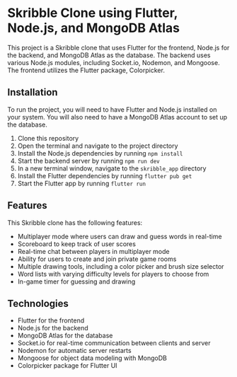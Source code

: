 # Skribble Clone using Flutter, Node.js, and MongoDB Atlas

This project is a Skribble clone that uses Flutter for the frontend, Node.js for the backend, and MongoDB Atlas as the database. The backend uses various Node.js modules, including Socket.io, Nodemon, and Mongoose. The frontend utilizes the Flutter package, Colorpicker.

## Installation

To run the project, you will need to have Flutter and Node.js installed on your system. You will also need to have a MongoDB Atlas account to set up the database.

1. Clone this repository
2. Open the terminal and navigate to the project directory
3. Install the Node.js dependencies by running `npm install`
4. Start the backend server by running `npm run dev`
5. In a new terminal window, navigate to the `skribble_app` directory
6. Install the Flutter dependencies by running `flutter pub get`
7. Start the Flutter app by running `flutter run`

## Features

This Skribble clone has the following features:

- Multiplayer mode where users can draw and guess words in real-time
- Scoreboard to keep track of user scores
- Real-time chat between players in multiplayer mode
- Ability for users to create and join private game rooms
- Multiple drawing tools, including a color picker and brush size selector
- Word lists with varying difficulty levels for players to choose from
- In-game timer for guessing and drawing

## Technologies

- Flutter for the frontend
- Node.js for the backend
- MongoDB Atlas for the database
- Socket.io for real-time communication between clients and server
- Nodemon for automatic server restarts
- Mongoose for object data modeling with MongoDB
- Colorpicker package for Flutter UI




